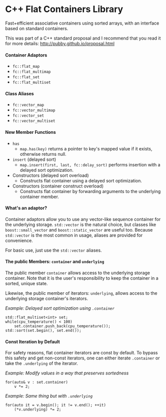 # C++ Flat Containers Library

Fast+efficient associative containers using sorted arrays, with an interface based on standard containers.

This was part of a C++ standard proposal and I recommend that you read it for more details: http://pubby.github.io/proposal.html

#### Container Adaptors
- `fc::flat_map`
- `fc::flat_multimap`
- `fc::flat_set`
- `fc::flat_multiset`

#### Class Aliases
- `fc::vector_map`
- `fc::vector_multimap`
- `fc::vector_set`
- `fc::vector_multiset`

#### New Member Functions
- `has`
   - `map.has(key)` returns a pointer to key's mapped value if it exists, otherwise returns null.
-  `insert` (delayed sort)
    - `map.insert(first, last, fc::delay_sort)` performs insertion with a delayed sort optimization.
- Constructors (delayed sort overload)
    - Constructs flat container using a delayed sort optimization.
- Constructors (container construct overload)
    - Constructs flat container by forwarding arguments to the underlying container member.

#### What's an adaptor?

Container adaptors allow you to use any vector-like sequence container for the underlying storage.
`std::vector` is the natural choice, but classes like `boost::small_vector` and `boost::static_vector` are useful too. Because `std::vector` is the most common in usage, aliases are provided for convenience.

For basic use, just use the `std::vector` aliases.

#### The public Members: `container` and `underlying`

The public member `container` allows access to the underlying storage container. Note that it is the user's responsibility to keep the container in a sorted, unique state.

Likewise, the public member of iterators: `underlying`, allows access to the underlying storage container's iterators.

*Example: Delayed sort optimization using `.container`*

    std::flat_multiset<int> set;
    while(cpu_temperature() < 100)
        set.container.push_back(cpu_temperature());
    std::sort(set.begin(), set.end());

#### Const Iteration by Default

For safety reasons, flat container iterators are const by default. To bypass this safety and get non-const iterators, one can either iterate `.container` or take the `.underlying` of the iterator.

*Example: Modify values in a way that preserves sortedness*

    for(auto& v : set.container)
        v *= 2;

*Example: Same thing but with `.underlying`*

    for(auto it = v.begin(); it != v.end(); ++it)
        (*v.underlying) *= 2;
